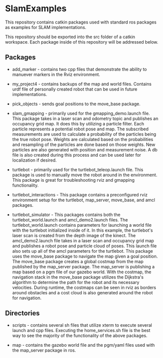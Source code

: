 # SlamExamples
This repository contains catkin packages used with standard ros packages as examples for SLAM implementations.


This repository should be exported into the src folder of a catkin workspace. Each package inside of this repository will be addressed below.

Packages
-------------------
- add_marker - contains two cpp files that demonstrate the ability to manuever markers in the Rviz environment. 

- my_project4 - contains backups of the map and world files. Contains urdf file of personally created robot that can be used in future implementations.

- pick_objects - sends goal positions to the move_base package.

- slam_gmapping - primarily used for the gmapping_demo.launch file. This package takes in a laser scan and odometry topic and publishes an occupancy grid map. It does this by utilizing  a particle filter. Each particle represents a potential robot pose and map. The subscribed measurements are used to calculate a probability of the particles being the true robot pose. Weights are calculated based on the probabilities and resampling of the particles are done based on those weights. New particles are also generated with position and measurement noise. A db file is also created during this process and can be used later for localization if desired.

- turtlebot - primarily used for the turtlebot_teleop.launch file. This package is used to manually move the robot around in the environment. This package is great for troubleshooting rviz and gmapping functionality.

- turtlebot_interactions - This package contains a preconfigured rviz environment setup for the turtlebot, map_server, move_base, and amcl packages.

- turtlebot_simulator - This packages contains both the turtlebot_world.launch and amcl_demo2.launch files. The turtlebot_world.launch contains parameters for launching a world file with the turtlebot initialized inside of it. In this example, the turtlebot's laser scan is created from the depth image of the kinect. The amcl_demo2.launch file takes in a laser scan and occupancy grid map and publishes a robot pose and particle cloud of poses. This launch file also sets up all of the amcl parameters for the turtlebot. This package uses the move_base package to navigate the map given a goal position. The move_base package creates a global costmap from the map published by the map_server package. The map_server is publishing a map based on a pgm file of our gazebo world. With the costmap, the navigation stack in the move_base package utilizes the Dijkstra's algorithm to determine the path for the robot and its necessary velocities. During runtime, the costmaps can be seen in rviz as borders around obstacles and a cost cloud is also generated around the robot for navigation.


Directories
-----------------
- scripts - contains several sh files that utilize xterm to execute several launch and cpp files. Executing the home_services.sh file is the best way to see the majority
of the functionality of the above packages.

- map - contains the gazebo world file and the pgm/yaml files used with the map_server package in ros.
